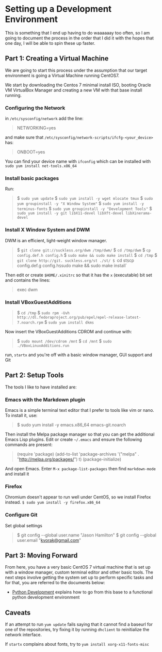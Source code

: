 Setting up a Development Environment
====================================

This is something that I end up having to do waaaaaay too often, so I am going to document the process in the order that I did it with the hopes that one day, I will be able to spin these up faster.

Part 1: Creating a Virtual Machine
----------------------------------

We are going to start this process under the assumption that our target environment is going a Virtual Machine running CentOS7.

We start by downloading the Centos 7 minimal install ISO, booting Oracle VM VirtualBox Manager and creating a new VM with that base install running.

### Configuring the Network ###

in `/etc/sysconfig/network` add the line:
> NETWORKING=yes

and make sure that `/etc/sysconfig/network-scripts/ifcfg-<your_device>` has:
> ONBOOT=yes

You can find your device name with `ifconfig` which can be installed with `sudo yum install net-tools.x86_64`

### Install basic packages ###

Run:

> $ `sudo yum update`
> $ `sudo yum install -y wget mlocate tmux`
> $ `sudo yum groupinstall -y "X Window System"`
> $ `sudo yum install -y terminus-fonts`
> $ `sudo yum groupinstall -y "Development Tools"`
> $ `sudo yum install -y git libX11-devel libXft-devel libXinerama-devel`

### Install X Window System and DWM

DWM is an efficient, light-weight window manager.

> $ `git clone git://suckless.org/dwm /tmp/dwm/`
> $ `cd /tmp/dwm`
> $ `cp config.def.h config.h`
> $ `sudo make && sudo make install`
> $ `cd /tmp`
> $ `git clone http://git.
suckless.org/st ./st/
> $ `cd st`
> $ `cp config.def.g config.h`
> $ `sudo make && sudo make install`

Then edit or create `$HOME/.xinitrc` so that it has the `x` (executable) bit set and contains the lines:

> exec dwm

### Install VBoxGuestAdditions

> $ `cd /tmp`
> $ `sudo rpm -Uvh http://dl.fedoraproject.org/pub/epel/epel-release-latest-7.noarch.rpm`
> $ `sudo yum install dkms`

Now insert the VBoxGuestAdditions CDROM and continue with:

> $ `sudo mount /dev/cdrom /mnt`
> $ `cd /mnt`
> $ `sudo ./VBoxLinuxAdditions.run`

run, `startx` and you're off with a basic window manager, GUI support and Git

Part 2: Setup Tools
-------------------

The tools I like to have installed are:

### Emacs with the Markdown plugin ###

Emacs is a simple terminal text editor that I prefer to tools like vim or nano.  To install it, use:
> $ sudo yum install -y emacs.x86_64 emacs-git.noarch
  
Then install the Melpa package manager so that you can get the additional Emacs Lisp plugins.  Edit or create `~/.emacs` and ensure the following commands are present:

> (require 'package)
> (add-to-list 'package-archives
>		 '("melpa" . "http://melpa.org/packages/") t)
> (package-initialize)

And open Emacs.  Enter `M-x package-list-packages` then find `markdown-mode` and install it

### Firefox ###

Chromium doesn't appear to run well under CentOS, so we install Firefox instead.  `$ sudo yum install -y firefox.x86_64`

### Configure Git ###

Set global settings

> $ git config --global user.name "Jason Hamilton"
> $ git config --global user.email "kvorak@gmail.com"

Part 3: Moving Forward
----------------------

From here, you have a very basic CentOS 7 virtual machine that is set up with a window manager, custom terminal editor and other basic tools.  The next steps involve getting the system set up to perform specific tasks and for that, you are referred to the documents below:

- [Python Development](/Setups/Python) explains how to go from this base to a functional python development environment


Caveats
-------

If an attempt to run `yum update` fails saying that it cannot find a baseurl for one of the repositories, try fixing it by running `dhclient` to reinitialize the network interface.

If `startx` complains about fonts, try to  `yum install xorg-x11-fonts-misc`
